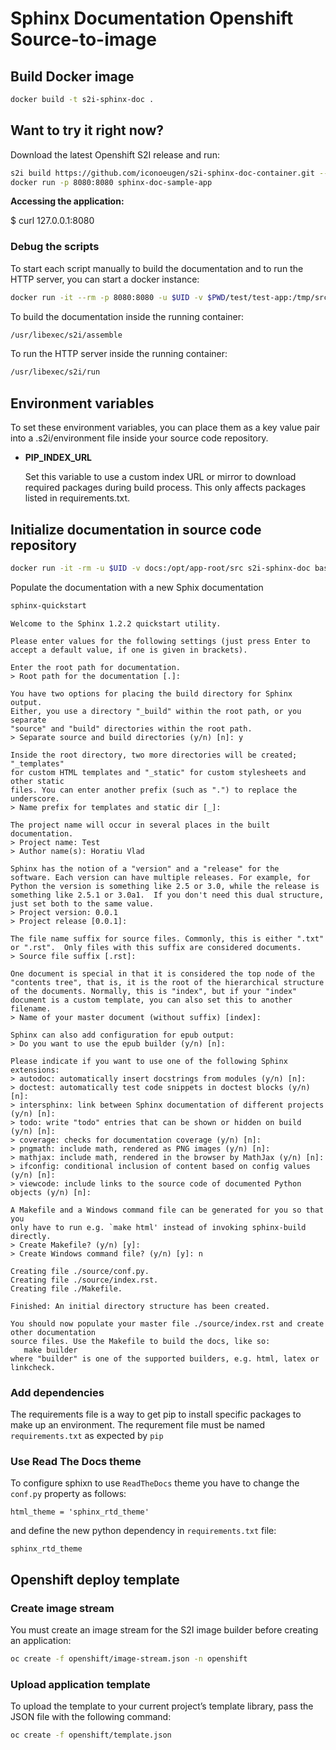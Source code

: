 # Sphinx Documentation Openshift Source-to-image

## Build Docker image

``` bash
docker build -t s2i-sphinx-doc .
```

## Want to try it right now?

Download the latest Openshift S2I release and run:

``` bash
s2i build https://github.com/iconoeugen/s2i-sphinx-doc-container.git --context-dir=test/test-app iconoeugen/s2i-sphinx-doc sphinx-doc-sample-app
docker run -p 8080:8080 sphinx-doc-sample-app
```

**Accessing the application:**

$ curl 127.0.0.1:8080

### Debug the scripts

To start each script manually to build the documentation and to run the HTTP server, you can start a docker instance:

``` bash
docker run -it --rm -p 8080:8080 -u $UID -v $PWD/test/test-app:/tmp/src iconoeugen/s2i-sphinx-doc bash
```

To build the documentation inside the running container:

``` bash
/usr/libexec/s2i/assemble
```

To run the HTTP server inside the running container:

``` bash
/usr/libexec/s2i/run
```

## Environment variables

To set these environment variables, you can place them as a key value pair into a .s2i/environment file inside your source code repository.

* **PIP_INDEX_URL**

    Set this variable to use a custom index URL or mirror to download required packages
    during build process. This only affects packages listed in requirements.txt.

## Initialize documentation in source code repository

``` bash
docker run -it -rm -u $UID -v docs:/opt/app-root/src s2i-sphinx-doc bash
```

Populate the documentation with a new Sphix documentation

``` bash
sphinx-quickstart
```

```
Welcome to the Sphinx 1.2.2 quickstart utility.

Please enter values for the following settings (just press Enter to
accept a default value, if one is given in brackets).

Enter the root path for documentation.
> Root path for the documentation [.]:

You have two options for placing the build directory for Sphinx output.
Either, you use a directory "_build" within the root path, or you separate
"source" and "build" directories within the root path.
> Separate source and build directories (y/n) [n]: y

Inside the root directory, two more directories will be created; "_templates"
for custom HTML templates and "_static" for custom stylesheets and other static
files. You can enter another prefix (such as ".") to replace the underscore.
> Name prefix for templates and static dir [_]:

The project name will occur in several places in the built documentation.
> Project name: Test
> Author name(s): Horatiu Vlad

Sphinx has the notion of a "version" and a "release" for the
software. Each version can have multiple releases. For example, for
Python the version is something like 2.5 or 3.0, while the release is
something like 2.5.1 or 3.0a1.  If you don't need this dual structure,
just set both to the same value.
> Project version: 0.0.1
> Project release [0.0.1]:

The file name suffix for source files. Commonly, this is either ".txt"
or ".rst".  Only files with this suffix are considered documents.
> Source file suffix [.rst]:

One document is special in that it is considered the top node of the
"contents tree", that is, it is the root of the hierarchical structure
of the documents. Normally, this is "index", but if your "index"
document is a custom template, you can also set this to another filename.
> Name of your master document (without suffix) [index]:

Sphinx can also add configuration for epub output:
> Do you want to use the epub builder (y/n) [n]:

Please indicate if you want to use one of the following Sphinx extensions:
> autodoc: automatically insert docstrings from modules (y/n) [n]:
> doctest: automatically test code snippets in doctest blocks (y/n) [n]:
> intersphinx: link between Sphinx documentation of different projects (y/n) [n]:
> todo: write "todo" entries that can be shown or hidden on build (y/n) [n]:
> coverage: checks for documentation coverage (y/n) [n]:
> pngmath: include math, rendered as PNG images (y/n) [n]:
> mathjax: include math, rendered in the browser by MathJax (y/n) [n]:
> ifconfig: conditional inclusion of content based on config values (y/n) [n]:
> viewcode: include links to the source code of documented Python objects (y/n) [n]:

A Makefile and a Windows command file can be generated for you so that you
only have to run e.g. `make html' instead of invoking sphinx-build
directly.
> Create Makefile? (y/n) [y]:
> Create Windows command file? (y/n) [y]: n

Creating file ./source/conf.py.
Creating file ./source/index.rst.
Creating file ./Makefile.

Finished: An initial directory structure has been created.

You should now populate your master file ./source/index.rst and create other documentation
source files. Use the Makefile to build the docs, like so:
   make builder
where "builder" is one of the supported builders, e.g. html, latex or linkcheck.
```

### Add dependencies

The requirements file is a way to get pip to install specific packages to make up an environment.
The requrement file must be named `requirements.txt` as expected by `pip`

### Use Read The Docs theme

To configure sphixn to use `ReadTheDocs` theme you have to change the `conf.py` property as follows:

```
html_theme = 'sphinx_rtd_theme'
```

and define the new python dependency in `requirements.txt` file:

```
sphinx_rtd_theme
```

## Openshift deploy template

### Create image stream

You must create an image stream for the S2I image builder before creating an application:

``` bash
oc create -f openshift/image-stream.json -n openshift
```

### Upload application template

To upload the template to your current project’s template library, pass the JSON file with the following command:

``` bash
oc create -f openshift/template.json
```
